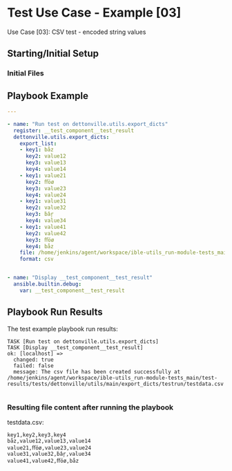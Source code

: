 
# Test Use Case - Example [03]

Use Case [03]: CSV test - encoded string values


## Starting/Initial Setup

### Initial Files


## Playbook Example


```yaml
---

- name: "Run test on dettonville.utils.export_dicts"
  register: __test_component__test_result
  dettonville.utils.export_dicts:
    export_list:
    - key1: båz
      key2: value12
      key3: value13
      key4: value14
    - key1: value21
      key2: ﬀöø
      key3: value23
      key4: value24
    - key1: value31
      key2: value32
      key3: ḃâŗ
      key4: value34
    - key1: value41
      key2: value42
      key3: ﬀöø
      key4: båz
    file: /home/jenkins/agent/workspace/ible-utils_run-module-tests_main/test-results/tests/dettonville/utils/main/export_dicts/testrun/testdata.csv
    format: csv


- name: "Display __test_component__test_result"
  ansible.builtin.debug:
    var: __test_component__test_result

```



## Playbook Run Results

The test example playbook run results:

```shell
TASK [Run test on dettonville.utils.export_dicts]
TASK [Display __test_component__test_result]
ok: [localhost] =>
  changed: true
  failed: false
  message: The csv file has been created successfully at /home/jenkins/agent/workspace/ible-utils_run-module-tests_main/test-results/tests/dettonville/utils/main/export_dicts/testrun/testdata.csv


```


### Resulting file content after running the playbook

testdata.csv:
```csv
key1,key2,key3,key4
båz,value12,value13,value14
value21,ﬀöø,value23,value24
value31,value32,ḃâŗ,value34
value41,value42,ﬀöø,båz

```

